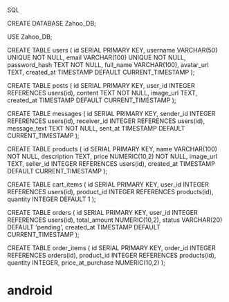 SQL

CREATE DATABASE Zahoo_DB;

USE Zahoo_DB;

CREATE TABLE users (
    id SERIAL PRIMARY KEY,
    username VARCHAR(50) UNIQUE NOT NULL,
    email VARCHAR(100) UNIQUE NOT NULL,
    password_hash TEXT NOT NULL,
    full_name VARCHAR(100),
    avatar_url TEXT,
    created_at TIMESTAMP DEFAULT CURRENT_TIMESTAMP
);

CREATE TABLE posts (
    id SERIAL PRIMARY KEY,
    user_id INTEGER REFERENCES users(id),
    content TEXT NOT NULL,
    image_url TEXT,
    created_at TIMESTAMP DEFAULT CURRENT_TIMESTAMP
);

CREATE TABLE messages (
    id SERIAL PRIMARY KEY,
    sender_id INTEGER REFERENCES users(id),
    receiver_id INTEGER REFERENCES users(id),
    message_text TEXT NOT NULL,
    sent_at TIMESTAMP DEFAULT CURRENT_TIMESTAMP
);

CREATE TABLE products (
    id SERIAL PRIMARY KEY,
    name VARCHAR(100) NOT NULL,
    description TEXT,
    price NUMERIC(10,2) NOT NULL,
    image_url TEXT,
    seller_id INTEGER REFERENCES users(id),
    created_at TIMESTAMP DEFAULT CURRENT_TIMESTAMP
);

CREATE TABLE cart_items (
    id SERIAL PRIMARY KEY,
    user_id INTEGER REFERENCES users(id),
    product_id INTEGER REFERENCES products(id),
    quantity INTEGER DEFAULT 1
);

CREATE TABLE orders (
    id SERIAL PRIMARY KEY,
    user_id INTEGER REFERENCES users(id),
    total_amount NUMERIC(10,2),
    status VARCHAR(20) DEFAULT 'pending',
    created_at TIMESTAMP DEFAULT CURRENT_TIMESTAMP
);

CREATE TABLE order_items (
    id SERIAL PRIMARY KEY,
    order_id INTEGER REFERENCES orders(id),
    product_id INTEGER REFERENCES products(id),
    quantity INTEGER,
    price_at_purchase NUMERIC(10,2)
);
# android
